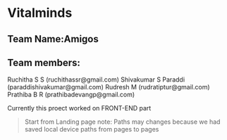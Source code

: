 <h1>Vitalminds</h1>
<h2>Team Name:Amigos</h2>
<h2>Team members:</h2>
Ruchitha S S (ruchithassr@gmail.com)
Shivakumar S Paraddi (paraddishivakumar@gmail.com)
Rudresh M (rudratiptur@gmail.com)
Prathiba B R (prathibadevangp@gmail.com)

Currently this proect worked on FRONT-END part

>Start from Landing page
>note:
Paths may changes because we had saved local device paths from pages to pages 
